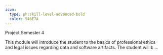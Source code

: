 ```yaml
---
icon:
  type: ph:skill-level-advanced-bold
  color: 546E7A
---
```

Project Semester 4

This module will introduce the student to the basics of professional ethics and legal issues regarding data and software artifacts. The student will b ... 

